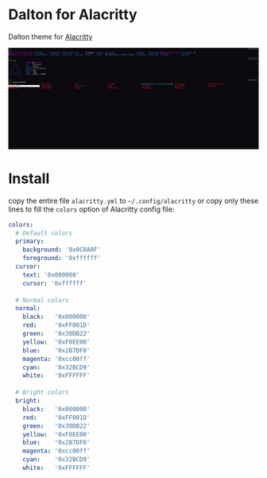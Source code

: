 # Dalton for Alacritty

Dalton theme for [Alacritty](https://github.com/alacritty/alacritty)

![Capture](assets/capture.png)

# Install

copy the entire file `alacritty.yml` to `~/.config/alacritty` or copy only these lines to fill the `colors` option of Alacritty config file:

```yaml
colors:
  # Default colors
  primary:
    background: '0x0C0A0F'
    foreground: '0xffffff'
  cursor:
    text: '0x000000'
    cursor: '0xffffff'

  # Normal colors
  normal:
    black:   '0x000000'
    red:     '0xFF001D'
    green:   '0x30DB22'
    yellow:  '0xF0EE00'
    blue:    '0x2B7DF0'
    magenta: '0xcc00ff'
    cyan:    '0x32BCD9'
    white:   '0xFFFFFF'

  # Bright colors
  bright:
    black:   '0x000000'
    red:     '0xFF001D'
    green:   '0x30DB22'
    yellow:  '0xF0EE00'
    blue:    '0x2B7DF0'
    magenta: '0xcc00ff'
    cyan:    '0x32BCD9'
    white:   '0xFFFFFF'
```
